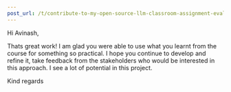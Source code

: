 ```yaml
---
post_url: /t/contribute-to-my-open-source-llm-classroom-assignment-evaluator/161214/2
---
```

Hi Avinash,

Thats great work! I am glad you were able to use what you learnt from the course for something so practical. I hope you continue to develop and refine it, take feedback from the stakeholders who would be interested in this approach. I see a lot of potential in this project.

Kind regards